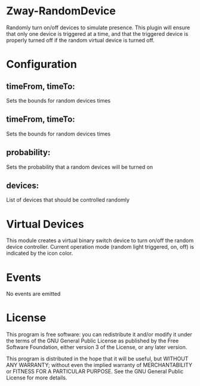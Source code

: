 # Zway-RandomDevice

Randomly turn on/off devices to simulate presence. This plugin will ensure
that only one device is triggered at a time, and that the triggered device
is properly turned off if the random virtual device is turned off.

# Configuration

## timeFrom, timeTo:

Sets the bounds for random devices times

## timeFrom, timeTo:

Sets the bounds for random devices times

## probability:

Sets the probability that a random devices will be turned on

## devices:

List of devices that should be controlled randomly

# Virtual Devices

This module creates a virtual binary switch device to turn on/off the
random device controller. Current operation mode (random light triggered, on, 
off) is indicated by the icon color.

# Events

No events are emitted

# License

This program is free software: you can redistribute it and/or modify
it under the terms of the GNU General Public License as published by
the Free Software Foundation, either version 3 of the License, or any 
later version.

This program is distributed in the hope that it will be useful,
but WITHOUT ANY WARRANTY; without even the implied warranty of
MERCHANTABILITY or FITNESS FOR A PARTICULAR PURPOSE. See the
GNU General Public License for more details.
